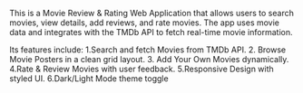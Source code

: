 This is a Movie Review & Rating Web Application that allows users to search movies, view details, add reviews, and rate movies. The app uses movie data and integrates with the TMDb API to fetch real-time movie information.
  
Its features include:
  1.Search and fetch Movies from TMDb API.
  2. Browse Movie Posters in a clean grid layout.
  3. Add Your Own Movies dynamically.
  4.Rate & Review Movies with user feedback.
  5.Responsive Design with styled UI.
  6.Dark/Light Mode theme toggle
